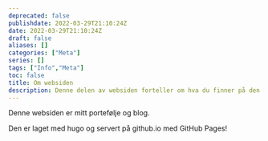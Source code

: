 ```yaml
---
deprecated: false
publishdate: 2022-03-29T21:10:24Z
date: 2022-03-29T21:10:24Z
draft: false
aliases: []
categories: ["Meta"]
series: []
tags: ["Info","Meta"]
toc: false
title: Om websiden
description: Denne delen av websiden forteller om hva du finner på den.
---
```


Denne websiden er mitt portefølje og blog.

Den er laget med hugo og servert på github.io med GitHub Pages!
